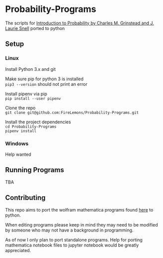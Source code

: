 # Probability-Programs
The scripts for [Introduction to Probability by Charles M. Grinstead and J. Laurie Snell](http://www.dartmouth.edu/~chance/teaching_aids/books_articles/probability_book/book.html) ported to python  
  
## Setup
### Linux
Install Python 3.x and git  
  
Make sure pip for python 3 is installed  
`pip3 --version` should not print an error  
  
Install pipenv via pip  
`pip install --user pipenv`  

Clone the repo  
`git clone git@github.com:FireLemons/Probability-Programs.git`  
  
Install the project dependencies  
`cd Probability-Programs`  
`pipenv install`  

### Windows  
Help wanted  
  
## Running Programs  
TBA  

## Contributing  
This repo aims to port the wolfram mathematica programs found [here](http://www.dartmouth.edu/~chance/teaching_aids/books_articles/probability_book/BookAlgorithms.html) to python.  
  
When editing programs please keep in mind they may need to be modified by someone who may not have a background in programming.  
  
As of now I only plan to port standalone programs. Help for porting mathematica notebook files to jupyter notebook would be greatly appreciated.
